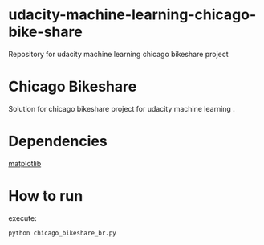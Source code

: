 # udacity-machine-learning-chicago-bike-share
Repository for udacity machine learning chicago bikeshare project

# Chicago Bikeshare

Solution for chicago bikeshare project for udacity machine learning .

# Dependencies

[matplotlib](https://matplotlib.org/faq/installing_faq.html)

# How to run

execute:
```sh
python chicago_bikeshare_br.py
```

